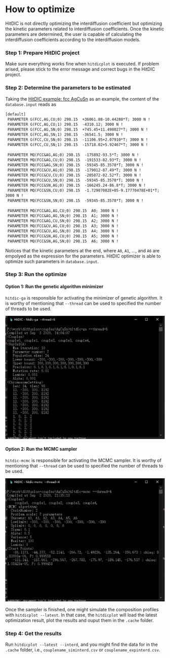 # How to optimize

HitDIC is not directly optimizing the interdiffusion coefficient but optimizing the kinetic parameters related to interdiffusion coefficients. Once the kinetic parameters are determined, the user is capable of calculating the interdiffusion coefficients according to the interdiffusion models.

### Step 1: Prepare HitDIC project

Make sure everything works fine when `hitdicplot` is executed. If problem arised, please stick to the error message and correct bugs in the HitDIC project. 

### Step 2: Determine the parameters to be estimated

Taking the [HitDIC example: fcc AgCuSn](_static/AgCuSn.zip) as an example, the content of the `database.input` reads as
```
[default]
 PARAMETER G(FCC,AG,CU;0) 298.15  +36061.88-10.44288*T; 3000 N !
 PARAMETER G(FCC,AG,CU;1) 298.15  -4310.12; 3000 N !
 PARAMETER G(FCC,AG,SN;0) 298.15  +745.45+11.498027*T; 3000 N !
 PARAMETER G(FCC,AG,SN;1) 298.15  -36541.5; 3000 N !
 PARAMETER G(FCC,CU,SN;0) 298.15  -11106.95+2.07910*T; 3000 N !
 PARAMETER G(FCC,CU,SN;1) 298.15  -15718.02+5.92467*T; 3000 N !

 PARAMETER MQ(FCC&AG,AG;0) 298.15  -175892-93.5*T; 3000 N !
 PARAMETER MQ(FCC&AG,CU;0) 298.15  -191533-82.93*T; 3000 N !
 PARAMETER MQ(FCC&AG,SN;0) 298.15  -59345-85.3578*T; 3000 N !
 PARAMETER MQ(FCC&CU,AG;0) 298.15  -179012-87.49*T; 3000 N !
 PARAMETER MQ(FCC&CU,CU;0) 298.15  -205872-82.52*T; 3000 N !
 PARAMETER MQ(FCC&CU,SN;0) 298.15  -59345-85.3578*T; 3000 N !
 PARAMETER MQ(FCC&SN,AG;0) 298.15  -166245.24-86.8*T; 3000 N !
 PARAMETER MQ(FCC&SN,CU;0) 298.15  -1.72907082E+05-9.17770478E+01*T; 3000 N !
 PARAMETER MQ(FCC&SN,SN;0) 298.15  -59345-85.3578*T; 3000 N !

 PARAMETER MQ(FCC&AG,AG,CU;0) 298.15  A0; 3000 N !
 PARAMETER MQ(FCC&AG,AG,SN;0) 298.15  A1; 3000 N !
 PARAMETER MQ(FCC&AG,CU,SN;0) 298.15  A2; 3000 N !
 PARAMETER MQ(FCC&CU,AG,CU;0) 298.15  A3; 3000 N !
 PARAMETER MQ(FCC&CU,AG,SN;0) 298.15  A4; 3000 N !
 PARAMETER MQ(FCC&SN,AG,CU;0) 298.15  A5; 3000 N !
 PARAMETER MQ(FCC&SN,AG,SN;0) 298.15  A6; 3000 N !
```

Notices that the kinetic parameters at the end, where `A0`, `A1`, ..., and `A6` are empolyed as the expression for the parameters. HitDIC optimizer is able to optimize such parameters in `database.input`.

### Step 3: Run the optimize

#### Option 1: Run the genetic algorithm minimizer

`hitdic-ga` is responsible for activating the minimizer of genetic algorithm. It is worthy of mentioning that `--thread` can be used to specified the number of threads to be used.

![HitDIC CLI: hitdic-ga](./_static/hitdic-cli-ga.png)

#### Option 2: Run the MCMC sampler

`hitdic-mcmc` is responsible for activating the MCMC sampler.  It is worthy of mentioning that `--thread` can be used to specified the number of threads to be used.

![HitDIC CLI: hitdic-ga](./_static/hitdic-cli-mcmc.png)

Once the sampler is finished, one might simulate the composition profiles with `hitdicplot --latest`. In that case, the `hitdicplot` will load the latest optimization result, plot the results and ouput them in the `.cache` folder.

### Step 4: Get the results

Run `hitdicplot --latest --interd`, and you might find the data for in the `.cache` folder, i.e., `couplename_siminterd.csv` or `couplename_expinterd.csv`.
